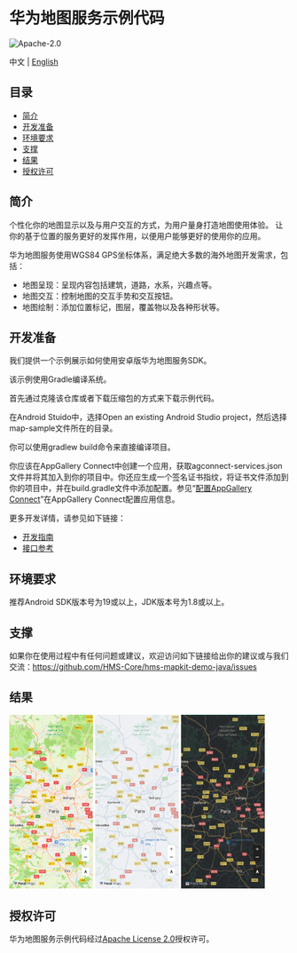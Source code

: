 华为地图服务示例代码
===============================

![Apache-2.0](https://img.shields.io/badge/license-Apache-blue)

中文 | [English](https://github.com/HMS-Core/hms-mapkit-demo-java/blob/master/README.md)

## 目录

 * [简介](#简介)
* [开发准备](#开发准备)
* [环境要求](#环境要求)
* [支撑](#支撑)
* [结果](#结果)
* [授权许可](#授权许可)

简介
------------

个性化你的地图显示以及与用户交互的方式，为用户量身打造地图使用体验。 让你的基于位置的服务更好的发挥作用，以便用户能够更好的使用你的应用。

华为地图服务使用WGS84 GPS坐标体系，满足绝大多数的海外地图开发需求，包括：

- 地图呈现：呈现内容包括建筑，道路，水系，兴趣点等。
- 地图交互：控制地图的交互手势和交互按钮。
- 地图绘制：添加位置标记，图层，覆盖物以及各种形状等。


开发准备
---------------

我们提供一个示例展示如何使用安卓版华为地图服务SDK。

该示例使用Gradle编译系统。

首先通过克隆该仓库或者下载压缩包的方式来下载示例代码。

在Android Stuido中，选择Open an existing Android Studio project，然后选择map-sample文件所在的目录。

你可以使用gradlew build命令来直接编译项目。

你应该在AppGallery Connect中创建一个应用，获取agconnect-services.json文件并将其加入到你的项目中。你还应生成一个签名证书指纹，将证书文件添加到你的项目中，并在build.gradle文件中添加配置。参见“[配置AppGallery Connect](https://developer.huawei.com/consumer/cn/doc/development/HMSCore-Guides-V5/android-sdk-config-agc-0000001050158641-V5)”在AppGallery Connect配置应用信息。

更多开发详情，请参见如下链接：

- [开发指南](https://developer.huawei.com/consumer/cn/doc/development/HMSCore-Guides-V5/android-sdk-introduction-0000001050158633-V5)
- [接口参考](https://developer.huawei.com/consumer/cn/doc/development/HMSCore-References-V5/maps-overview-0000001050151498-V5)

环境要求
-------

推荐Android SDK版本号为19或以上，JDK版本号为1.8或以上。

支撑
-------

如果你在使用过程中有任何问题或建议，欢迎访问如下链接给出你的建议或与我们交流：https://github.com/HMS-Core/hms-mapkit-demo-java/issues

## 结果

  <img src="standard.jpg" width = 30% height = 30%>

  <img src="simple.jpg" width = 30% height = 30%>

  <img src="night.jpg" width = 30% height = 30%>

授权许可
-------

华为地图服务示例代码经过[Apache License 2.0](https://github.com/HMS-Core/hms-mapkit-demo-java/blob/master/LICENSE)授权许可。
